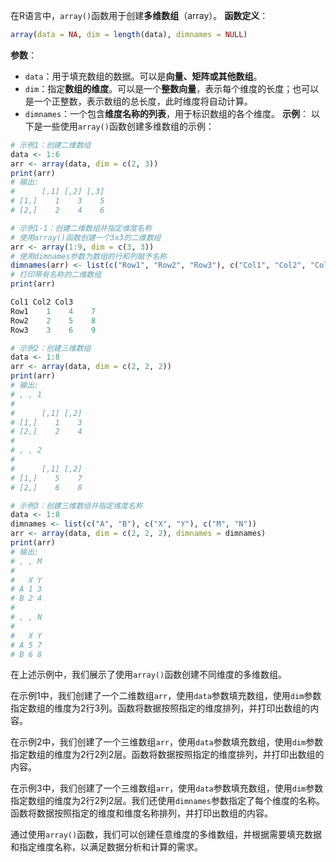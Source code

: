 在R语言中，`array()`函数用于创建**多维数组**（array）。
**函数定义**：
```R
array(data = NA, dim = length(data), dimnames = NULL)
```
**参数**：
- `data`：用于填充数组的数据。可以是**向量、矩阵或其他数组**。
- `dim`：指定**数组的维度**。可以是一个**整数向量**，表示每个维度的长度；也可以是一个正整数，表示数组的总长度，此时维度将自动计算。
- `dimnames`：一个包含**维度名称的列表**，用于标识数组的各个维度。
**示例**：
以下是一些使用`array()`函数创建多维数组的示例：
```R
# 示例1：创建二维数组
data <- 1:6
arr <- array(data, dim = c(2, 3))
print(arr)
# 输出:
#      [,1] [,2] [,3]
# [1,]    1    3    5
# [2,]    2    4    6
```

```R
# 示例1-1：创建二维数组并指定维度名称
# 使用array()函数创建一个3x3的二维数组
arr <- array(1:9, dim = c(3, 3))
# 使用dimnames参数为数组的行和列赋予名称
dimnames(arr) <- list(c("Row1", "Row2", "Row3"), c("Col1", "Col2", "Col3"))
# 打印带有名称的二维数组
print(arr)

Col1 Col2 Col3
Row1    1    4    7
Row2    2    5    8
Row3    3    6    9
```

```R
# 示例2：创建三维数组
data <- 1:8
arr <- array(data, dim = c(2, 2, 2))
print(arr)
# 输出:
# , , 1
# 
#      [,1] [,2]
# [1,]    1    3
# [2,]    2    4
# 
# , , 2
# 
#      [,1] [,2]
# [1,]    5    7
# [2,]    6    8
```

```R
# 示例3：创建三维数组并指定维度名称
data <- 1:8
dimnames <- list(c("A", "B"), c("X", "Y"), c("M", "N"))
arr <- array(data, dim = c(2, 2, 2), dimnames = dimnames)
print(arr)
# 输出:
# , , M
# 
#   X Y
# A 1 3
# B 2 4
# 
# , , N
# 
#   X Y
# A 5 7
# B 6 8
```

在上述示例中，我们展示了使用`array()`函数创建不同维度的多维数组。

在示例1中，我们创建了一个二维数组`arr`，使用`data`参数填充数组，使用`dim`参数指定数组的维度为2行3列。函数将数据按照指定的维度排列，并打印出数组的内容。

在示例2中，我们创建了一个三维数组`arr`，使用`data`参数填充数组，使用`dim`参数指定数组的维度为2行2列2层。函数将数据按照指定的维度排列，并打印出数组的内容。

在示例3中，我们创建了一个三维数组`arr`，使用`data`参数填充数组，使用`dim`参数指定数组的维度为2行2列2层。我们还使用`dimnames`参数指定了每个维度的名称。函数将数据按照指定的维度和维度名称排列，并打印出数组的内容。

通过使用`array()`函数，我们可以创建任意维度的多维数组，并根据需要填充数据和指定维度名称，以满足数据分析和计算的需求。